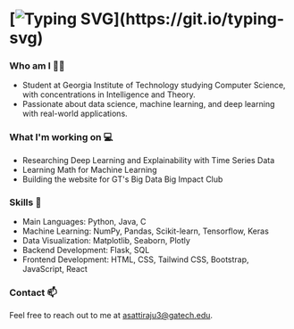 # [![Typing SVG](https://readme-typing-svg.herokuapp.com?font=Montserrat&color=%239955FF&vCenter=true&lines=Hello!+I+am+Abhinav+Sattiraju!)](https://git.io/typing-svg)

### Who am I 🧑‍🎓
- Student at Georgia Institute of Technology studying Computer Science, with concentrations in Intelligence and Theory.
- Passionate about data science, machine learning, and deep learning with real-world applications.

### What I'm working on 💻
- Researching Deep Learning and Explainability with Time Series Data
- Learning Math for Machine Learning
- Building the website for GT's Big Data Big Impact Club

### Skills 🧰
- Main Languages: Python, Java, C
- Machine Learning: NumPy, Pandas, Scikit-learn, Tensorflow, Keras
- Data Visualization: Matplotlib, Seaborn, Plotly
- Backend Development: Flask, SQL
- Frontend Development: HTML, CSS, Tailwind CSS, Bootstrap, JavaScript, React

### Contact 📫
Feel free to reach out to me at <asattiraju3@gatech.edu>.
